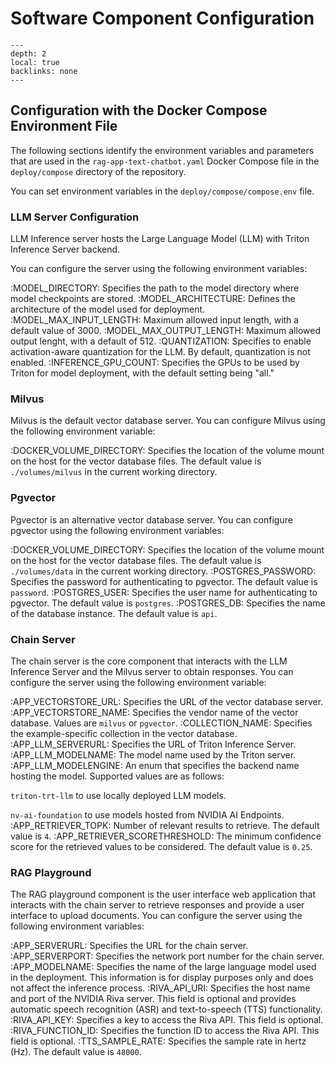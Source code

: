 <!--
  SPDX-FileCopyrightText: Copyright (c) 2023 NVIDIA CORPORATION & AFFILIATES. All rights reserved.
  SPDX-License-Identifier: Apache-2.0

  Licensed under the Apache License, Version 2.0 (the "License");
  you may not use this file except in compliance with the License.
  You may obtain a copy of the License at

  http://www.apache.org/licenses/LICENSE-2.0

  Unless required by applicable law or agreed to in writing, software
  distributed under the License is distributed on an "AS IS" BASIS,
  WITHOUT WARRANTIES OR CONDITIONS OF ANY KIND, either express or implied.
  See the License for the specific language governing permissions and
  limitations under the License.
-->

# Software Component Configuration

```{contents}
---
depth: 2
local: true
backlinks: none
---
```

## Configuration with the Docker Compose Environment File

The following sections identify the environment variables and parameters that are used in the `rag-app-text-chatbot.yaml` Docker Compose file in the `deploy/compose` directory of the repository.

You can set environment variables in the `deploy/compose/compose.env` file.

### LLM Server Configuration

LLM Inference server hosts the Large Language Model (LLM) with Triton Inference Server backend.

You can configure the server using the following environment variables:

:MODEL_DIRECTORY: Specifies the path to the model directory where model checkpoints are stored.
:MODEL_ARCHITECTURE: Defines the architecture of the model used for deployment.
:MODEL_MAX_INPUT_LENGTH: Maximum allowed input length, with a default value of 3000.
:MODEL_MAX_OUTPUT_LENGTH: Maximum allowed output lenght, with a default of 512.
:QUANTIZATION: Specifies to enable activation-aware quantization for the LLM. By default, quantization is not enabled.
:INFERENCE_GPU_COUNT: Specifies the GPUs to be used by Triton for model deployment, with the default setting being "all."

### Milvus

Milvus is the default vector database server.
You can configure Milvus using the following environment variable:

:DOCKER_VOLUME_DIRECTORY: Specifies the location of the volume mount on the host for the vector database files.
  The default value is `./volumes/milvus` in the current working directory.

### Pgvector

Pgvector is an alternative vector database server.
You can configure pgvector using the following environment variables:

:DOCKER_VOLUME_DIRECTORY: Specifies the location of the volume mount on the host for the vector database files.
  The default value is `./volumes/data` in the current working directory.
:POSTGRES_PASSWORD: Specifies the password for authenticating to pgvector.
  The default value is `password`.
:POSTGRES_USER: Specifies the user name for authenticating to pgvector.
  The default value is `postgres`.
:POSTGRES_DB: Specifies the name of the database instance.
  The default value is `api`.


### Chain Server

The chain server is the core component that interacts with the LLM Inference Server and the Milvus server to obtain responses.
You can configure the server using the following environment variable:

:APP_VECTORSTORE_URL: Specifies the URL of the vector database server.
:APP_VECTORSTORE_NAME: Specifies the vendor name of the vector database. Values are `milvus` or `pgvector`.
:COLLECTION_NAME: Specifies the example-specific collection in the vector database.
:APP_LLM_SERVERURL: Specifies the URL of Triton Inference Server.
:APP_LLM_MODELNAME: The model name used by the Triton server.
:APP_LLM_MODELENGINE: An enum that specifies the backend name hosting the model. Supported values are as follows:

  `triton-trt-llm` to use locally deployed LLM models.

  `nv-ai-foundation` to use models hosted from NVIDIA AI Endpoints.
:APP_RETRIEVER_TOPK: Number of relevant results to retrieve. The default value is `4`.
:APP_RETRIEVER_SCORETHRESHOLD: The minimum confidence score for the retrieved values to be considered. The default value is `0.25`.


### RAG Playground

The RAG playground component is the user interface web application that interacts with the chain server to retrieve responses and provide a user interface to upload documents.
You can configure the server using the following environment variables:

:APP_SERVERURL: Specifies the URL for the chain server.
:APP_SERVERPORT: Specifies the network port number for the chain server.
:APP_MODELNAME: Specifies the name of the large language model used in the deployment.
  This information is for display purposes only and does not affect the inference process.
:RIVA_API_URI: Specifies the host name and port of the NVIDIA Riva server.
  This field is optional and provides automatic speech recognition (ASR) and text-to-speech (TTS) functionality.
:RIVA_API_KEY: Specifies a key to access the Riva API.
  This field is optional.
:RIVA_FUNCTION_ID: Specifies the function ID to access the Riva API.
  This field is optional.
:TTS_SAMPLE_RATE: Specifies the sample rate in hertz (Hz).
  The default value is `48000`.
